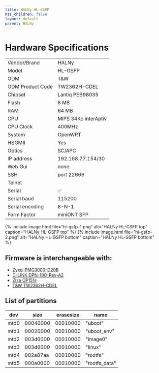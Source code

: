 ```yaml
---
title: HALNy HL-GSFP
has_children: false
layout: default
parent: HALNy
---
```


# Hardware Specifications

|                  |                      |
| ---------------- | -------------------- |
| Vendor/Brand     | HALNy                |
| Model            | HL-GSFP              |
| ODM              | T&W                  |
| ODM Product Code | TW2362H-CDEL         |
| Chipset          | Lantiq PEB98035      |
| Flash            | 8 MB                 |
| RAM              | 64 MB                |
| CPU              | MIPS 34Kc interAptiv |
| CPU Clock        | 400MHz               |
| System           | OpenWRT              |
| HSGMII           | Yes                  |
| Optics           | SC/APC               |
| IP address       | 192.168.77.154/30    |
| Web Gui          | none                 |
| SSH              | port 22666           |
| Telnet           |                      |
| Serial           | ✅                   |
| Serial baud      | 115200               |
| Serial encoding  | 8-N-1                |
| Form Factor      | miniONT SFP          |

{% include image.html file="hl-gsfp-1.png"  alt="HALNy HL-GSFP top" caption="HALNy HL-GSFP top" %}
{% include image.html file="hl-gsfp-2.png"  alt="HALNy HL-GSFP bottom" caption="HALNy HL-GSFP bottom" %}

## Firmware is interchangeable with:

- [Zyxel PMG3000-D20B](/ont-zyxel-pmg3000-d20b)
- [D-LINK DPN-100-Rev-A2](/ont-d-link-dpn-100-rev-a2)
- [Ziza OP151s](/ont-ziza-op151s)
- [T&W TW2362H-CDEL](/ont-t-w-tw2362h-cdel)

## List of partitions

| dev  | size     | erasesize | name          |
| ---- | -------- | --------- | ------------- |
| mtd0 | 00040000 | 00010000  | "uboot"       |
| mtd1 | 00020000 | 00010000  | "uboot_env"   |
| mtd2 | 003d0000 | 00010000  | "image0"      |
| mtd3 | 003d0000 | 00010000  | "linux"       |
| mtd4 | 002a87aa | 00010000  | "rootfs"      |
| mtd5 | 000a0000 | 00010000  | "rootfs_data" |


